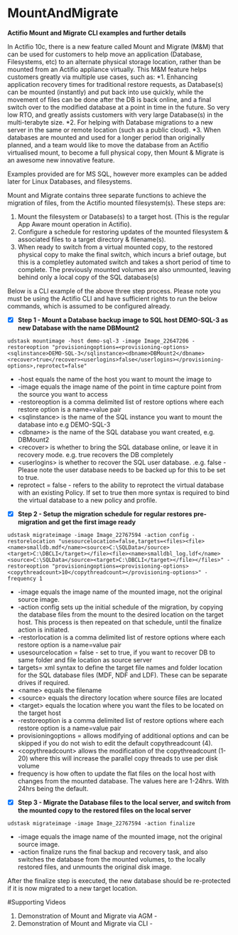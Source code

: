 # MountAndMigrate
**Actifio Mount and Migrate CLI examples and further details**

In Actifio 10c, there is a new feature called Mount and Migrate (M&M) that can be used for customers to help move an application (Database, Filesystems, etc) to an alternate physical storage location, rather than be mounted from an Actifio appliance virtually. This M&M feature helps customers greatly via multiple use cases, such as:
*1. Enhancing application recovery times for traditional restore requests, as Database(s) can be mounted (instantly) and put back into use quickly, while the movement of files can be done after the DB is back online, and a final switch over to the modified database at a point in time in the future. So very low RTO, and greatly assists customers with very large Database(s) in the multi-terabyte size.
*2. For helping with Database migrations to a new server in the same or remote location (such as a public cloud).
*3. When databases are mounted and used for a longer period than originally planned, and a team would like to move the database from an Actifio virtualised mount, to become a full physical copy, then Mount & Migrate is an awesome new innovative feature.

Examples provided are for MS SQL, however more examples can be added later for Linux Databases, and filesystems.

Mount and Migrate contains three separate functions to achieve the migration of files, from the Actifio mounted filesystem(s). These steps are:

1. Mount the filesystem or Database(s) to a target host. (This is the regular App Aware mount operation in Actifio).
2. Configure a schedule for restoring updates of the mounted filesystem & associated files to a target directory & filename(s).
3. When ready to switch from a virtual mounted copy, to the restored physical copy to make the final switch, which incurs a brief outage, but this is a completley automated switch and takes a short period of time to complete. The previously mounted volumes are also unmounted, leaving behind only a local copy of the SQL database(s)

Below is a CLI example of the above three step process. Please note you must be using the Actifio CLI and have sufficient rights to run the below commands, which is assumed to be configured already.

- [x] **Step 1 - Mount a Database backup image to SQL host DEMO-SQL-3 as new Database with the name DBMount2**

```udstask mountimage -host demo-sql-3 -image Image_22647206 -restoreoption "provisioningoptions=<provisioning-options><sqlinstance>DEMO-SQL-3</sqlinstance><dbname>DBMount2</dbname><recover>true</recover><userlogins>false</userlogins></provisioning-options>,reprotect=false"```

* -host equals the name of the host you want to mount the image to
* -image equals the image name of the point in time capture point from the source you want to access
* -restoreoption is a comma delimited list of restore options where each restore option is a name=value pair
* \<sqlinstance> is the name of the SQL instance you want to mount the database into e.g DEMO-SQL-3
* \<dbname> is the name of the SQL database you want created, e.g. DBMount2
* \<recover> is whether to bring the SQL database online, or leave it in recovery mode. e.g. true recovers the DB completely
* \<userlogins> is whether to recover the SQL user database. .e.g. false - Please note the user database needs to be backed up for this to be set to true.
* reprotect = false - refers to the ability to reprotect the virtual database with an existing Policy. If set to true then more syntax is required to bind the virtual database to a new policy and profile.

- [x] **Step 2 - Setup the migration schedule for regular restores pre-migration and get the first image ready**

```udstask migrateimage -image Image_22767594 -action config -restorelocation "usesourcelocation=false,targets=<files><file><name>smalldb.mdf</name><source>C:\SQLData</source><target>C:\DBCLI</target></file><file><name>smalldbl_log.ldf</name><source>C:\SQLData</source><target>C:\DBCLI</target></file></files>" -restoreoption "provisioningoptions=<provisioning-options><copythreadcount>10</copythreadcount></provisioning-options>" -frequency 1```

* -image equals the image name of the mounted image, not the original source image.
* -action config sets up the initial schedule of the migration, by copying the database files from the mount to the desired location on the target host. This process is then repeated on that schedule, until the finalize action is initiated.
* -restorlocation is a comma delimited list of restore options where each restore option is a name=value pair
* usesourcelocation = false - set to true, if you want to recover DB to same folder and file location as source server
* targets= xml syntax to define the target file names and folder location for the SQL database files (MDF, NDF and LDF). These can be separate drives if required.
* \<name> equals the filename
* \<source> equals the directory location where source files are located
* \<target> equals the location where you want the files to be located on the target host
* -restoreoption is a comma delimited list of restore options where each restore option is a name=value pair
* provisioningoptions = allows modifying of additional options and can be skipped if you do not wish to edit the default copythreadcount (4).
* \<copythreadcount> allows the modification of the copythreadcount (1-20) where this will increase the parallel copy threads to use per disk volume
* frequency is how often to update the flat files on the local host with changes from the mounted database. The values here are 1-24hrs. With 24hrs being the default.


- [x] **Step 3 - Migrate the Database files to the local server, and switch from the mounted copy to the restored files on the local server**

```udstask migrateimage -image Image_22767594 -action finalize```

* -image equals the image name of the mounted image, not the original source image.
* -action finalize runs the final backup and recovery task, and also switches the database from the mounted volumes, to the locally restored files, and unmounts the original disk image.

After the finalize step is executed, the new database should be re-protected if it is now migrated to a new target location.

#Supporting Videos
1. Demonstration of Mount and Migrate via AGM - 
2. Demonstration of Mount and Migrate via CLI - 


